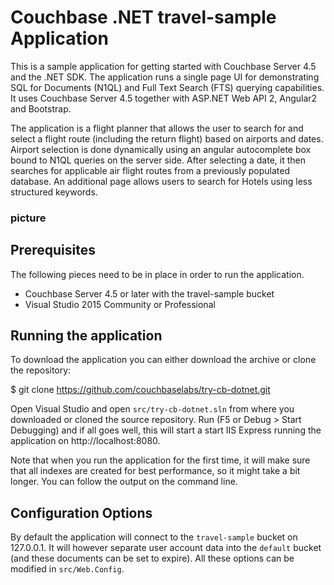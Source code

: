 # Couchbase .NET travel-sample Application
This is a sample application for getting started with Couchbase Server 4.5 and the .NET SDK. The application runs a single page UI for demonstrating SQL for Documents (N1QL) and Full Text Search (FTS) querying capabilities. It uses Couchbase Server 4.5 together with ASP.NET Web API 2, Angular2 and Bootstrap.

The application is a flight planner that allows the user to search for and select a flight route (including the return flight) based on airports and dates. Airport selection is done dynamically using an angular autocomplete box bound to N1QL queries on the server side. After selecting a date, it then searches for applicable air flight routes from a previously populated database. An additional page allows users to search for Hotels using less structured keywords.

### picture

## Prerequisites
The following pieces need to be in place in order to run the application.

* Couchbase Server 4.5 or later with the travel-sample bucket
* Visual Studio 2015 Community or Professional

## Running the application
To download the application you can either download the archive or clone the repository:

$ git clone https://github.com/couchbaselabs/try-cb-dotnet.git

Open Visual Studio and open `src/try-cb-dotnet.sln` from where you downloaded or cloned the source repository. Run (F5 or Debug > Start Debugging) and if all goes well, this will start a start IIS Express running the application on http://localhost:8080.

Note that when you run the application for the first time, it will make sure that all indexes are created for best performance, so it might take a bit longer. You can follow the output on the command line.

## Configuration Options

By default the application will connect to the `travel-sample` bucket on 127.0.0.1. It will however separate user account data into the `default` bucket (and these documents can be set to expire). All these options can be modified in `src/Web.Config`.
